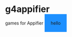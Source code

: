 # g4appifier
games for Appifier
<span style="padding:20px; background-color: dodgerblue;">hello</span>
